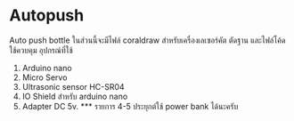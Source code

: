 # Autopush
Auto push bottle
ในส่วนนี้จะมีไฟล์ coraldraw สำหรับเครื่องเลเซอร์คัต ตัดฐาน และไฟล์โค้ดใช้ควบคุม อุปกรณ์ที่ใช้
1. Arduino nano
2. Micro Servo
3. Ultrasonic sensor HC-SR04
4. IO Shield สำหรับ arduino nano
5. Adapter DC 5v.
*** รายการ 4-5 ประยุกต์ใช้ power bank ได้นะครับ
